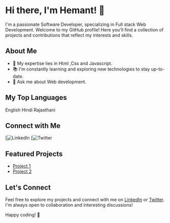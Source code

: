 # Hi there, I'm Hemant! 👋

I'm a passionate Software Developer, specializing in Full stack Web Development. 
Welcome to my GitHub profile! Here you'll find a collection of projects and contributions that reflect my interests and skills.

## About Me

<!-- - 🌐 I work as a [Your Job Title] at [Your Company/Organization]. -->
- 🚀 My expertise lies in Html ,Css and Javascript.
- 📚 I'm constantly learning and exploring new technologies to stay up-to-date.
- 💬 Ask me about Web development.



## My Top Languages

English
Hindi
Rajasthani

## Connect with Me

[![LinkedIn]((https://www.linkedin.com/in/hemant187/))
[![Twitter](https://twitter.com/hemant187_)

## Featured Projects

- [Project 1](https://hemants.netlify.app/)
- [Project 2](https://gymfittness.netlify.app/)


## Let's Connect

Feel free to explore my projects and connect with me on [LinkedIn](https://www.linkedin.com/in/hemant187) or [Twitter](https://twitter.com/hemant187_). I'm always open to collaboration and interesting discussions!

Happy coding! 🚀
